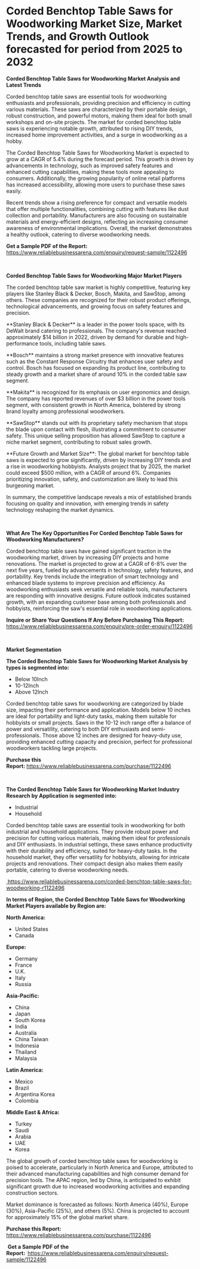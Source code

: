 <p><h1>Corded Benchtop Table Saws for Woodworking Market Size, Market Trends, and Growth Outlook forecasted for period from 2025 to 2032</h1></p><p><strong>Corded Benchtop Table Saws for Woodworking Market Analysis and Latest Trends</strong></p>
<p><p>Corded benchtop table saws are essential tools for woodworking enthusiasts and professionals, providing precision and efficiency in cutting various materials. These saws are characterized by their portable design, robust construction, and powerful motors, making them ideal for both small workshops and on-site projects. The market for corded benchtop table saws is experiencing notable growth, attributed to rising DIY trends, increased home improvement activities, and a surge in woodworking as a hobby.</p><p>The Corded Benchtop Table Saws for Woodworking Market is expected to grow at a CAGR of 5.4% during the forecast period. This growth is driven by advancements in technology, such as improved safety features and enhanced cutting capabilities, making these tools more appealing to consumers. Additionally, the growing popularity of online retail platforms has increased accessibility, allowing more users to purchase these saws easily.</p><p>Recent trends show a rising preference for compact and versatile models that offer multiple functionalities, combining cutting with features like dust collection and portability. Manufacturers are also focusing on sustainable materials and energy-efficient designs, reflecting an increasing consumer awareness of environmental implications. Overall, the market demonstrates a healthy outlook, catering to diverse woodworking needs.</p></p>
<p><strong>Get a Sample PDF of the Report:&nbsp;</strong> <a href="https://www.reliablebusinessarena.com/enquiry/request-sample/1122496?utm_campaign=3506&utm_medium=2&utm_source=Github&utm_content=ia&utm_term=12042025&utm_id=corded-benchtop-table-saws-for-woodworking">https://www.reliablebusinessarena.com/enquiry/request-sample/1122496</a></p>
<p>&nbsp;</p>
<p><strong>Corded Benchtop Table Saws for Woodworking Major Market Players</strong></p>
<p><p>The corded benchtop table saw market is highly competitive, featuring key players like Stanley Black & Decker, Bosch, Makita, and SawStop, among others. These companies are recognized for their robust product offerings, technological advancements, and growing focus on safety features and precision.</p><p>**Stanley Black & Decker** is a leader in the power tools space, with its DeWalt brand catering to professionals. The company's revenue reached approximately $14 billion in 2022, driven by demand for durable and high-performance tools, including table saws.</p><p>**Bosch** maintains a strong market presence with innovative features such as the Constant Response Circuitry that enhances user safety and control. Bosch has focused on expanding its product line, contributing to steady growth and a market share of around 10% in the corded table saw segment.</p><p>**Makita** is recognized for its emphasis on user ergonomics and design. The company has reported revenues of over $3 billion in the power tools segment, with consistent growth in North America, bolstered by strong brand loyalty among professional woodworkers.</p><p>**SawStop** stands out with its proprietary safety mechanism that stops the blade upon contact with flesh, illustrating a commitment to consumer safety. This unique selling proposition has allowed SawStop to capture a niche market segment, contributing to robust sales growth.</p><p>**Future Growth and Market Size**: The global market for benchtop table saws is expected to grow significantly, driven by increasing DIY trends and a rise in woodworking hobbyists. Analysts project that by 2025, the market could exceed $500 million, with a CAGR of around 6%. Companies prioritizing innovation, safety, and customization are likely to lead this burgeoning market. </p><p>In summary, the competitive landscape reveals a mix of established brands focusing on quality and innovation, with emerging trends in safety technology reshaping the market dynamics.</p></p>
<p>&nbsp;</p>
<p><strong>What Are The Key Opportunities For Corded Benchtop Table Saws for Woodworking Manufacturers?</strong></p>
<p><p>Corded benchtop table saws have gained significant traction in the woodworking market, driven by increasing DIY projects and home renovations. The market is projected to grow at a CAGR of 6-8% over the next five years, fueled by advancements in technology, safety features, and portability. Key trends include the integration of smart technology and enhanced blade systems to improve precision and efficiency. As woodworking enthusiasts seek versatile and reliable tools, manufacturers are responding with innovative designs. Future outlook indicates sustained growth, with an expanding customer base among both professionals and hobbyists, reinforcing the saw's essential role in woodworking applications.</p></p>
<p><strong>Inquire or Share Your Questions If Any Before Purchasing This Report:</strong> <a href="https://www.reliablebusinessarena.com/enquiry/pre-order-enquiry/1122496?utm_campaign=3506&utm_medium=2&utm_source=Github&utm_content=ia&utm_term=12042025&utm_id=corded-benchtop-table-saws-for-woodworking">https://www.reliablebusinessarena.com/enquiry/pre-order-enquiry/1122496</a></p>
<p>&nbsp;</p>
<p><strong>Market Segmentation</strong></p>
<p><strong>The Corded Benchtop Table Saws for Woodworking Market Analysis by types is segmented into:</strong></p>
<p><ul><li>Below 10Inch</li><li>10-12Inch</li><li>Above 12Inch</li></ul></p>
<p><p>Corded benchtop table saws for woodworking are categorized by blade size, impacting their performance and application. Models below 10 inches are ideal for portability and light-duty tasks, making them suitable for hobbyists or small projects. Saws in the 10-12 inch range offer a balance of power and versatility, catering to both DIY enthusiasts and semi-professionals. Those above 12 inches are designed for heavy-duty use, providing enhanced cutting capacity and precision, perfect for professional woodworkers tackling large projects.</p></p>
<p><strong>Purchase this Report:&nbsp;</strong><a href="https://www.reliablebusinessarena.com/purchase/1122496?utm_campaign=3506&utm_medium=2&utm_source=Github&utm_content=ia&utm_term=12042025&utm_id=corded-benchtop-table-saws-for-woodworking">https://www.reliablebusinessarena.com/purchase/1122496</a></p>
<p>&nbsp;</p>
<p><strong>The Corded Benchtop Table Saws for Woodworking Market Industry Research by Application is segmented into:</strong></p>
<p><ul><li>Industrial</li><li>Household</li></ul></p>
<p><p>Corded benchtop table saws are essential tools in woodworking for both industrial and household applications. They provide robust power and precision for cutting various materials, making them ideal for professionals and DIY enthusiasts. In industrial settings, these saws enhance productivity with their durability and efficiency, suited for heavy-duty tasks. In the household market, they offer versatility for hobbyists, allowing for intricate projects and renovations. Their compact design also makes them easily portable, catering to diverse woodworking needs.</p></p>
<p><a href="https://www.reliablebusinessarena.com/corded-benchtop-table-saws-for-woodworking-r1122496?utm_campaign=3506&utm_medium=2&utm_source=Github&utm_content=ia&utm_term=12042025&utm_id=corded-benchtop-table-saws-for-woodworking">&nbsp;https://www.reliablebusinessarena.com/corded-benchtop-table-saws-for-woodworking-r1122496</a></p>
<p><strong>In terms of Region, the Corded Benchtop Table Saws for Woodworking Market Players available by Region are:</strong></p>
<p>
    <p> <strong> North America: </strong>
        <ul>
            <li>United States</li>
            <li>Canada</li>
        </ul>
        </p> 
    <p> <strong> Europe: </strong>
        <ul>
            <li>Germany</li>
            <li>France</li>
            <li>U.K.</li>
            <li>Italy</li>
            <li>Russia</li>
        </ul>
        </p> 
    <p> <strong> Asia-Pacific: </strong>
        <ul>
            <li>China</li>
            <li>Japan</li>
            <li>South Korea</li>
            <li>India</li>
            <li>Australia</li>
            <li>China Taiwan</li>
            <li>Indonesia</li>
            <li>Thailand</li>
            <li>Malaysia</li>
        </ul>
        </p> 
    <p> <strong> Latin America: </strong>
        <ul>
            <li>Mexico</li>
            <li>Brazil</li>
            <li>Argentina Korea</li>
            <li>Colombia</li>
        </ul>
        </p> 
    <p> <strong> Middle East & Africa: </strong>
        <ul>
            <li>Turkey</li>
            <li>Saudi</li>
            <li>Arabia</li>
            <li>UAE</li>
            <li>Korea</li>
        </ul>
    </p>
    </p>
<p><p>The global growth of corded benchtop table saws for woodworking is poised to accelerate, particularly in North America and Europe, attributed to their advanced manufacturing capabilities and high consumer demand for precision tools. The APAC region, led by China, is anticipated to exhibit significant growth due to increased woodworking activities and expanding construction sectors. </p><p>Market dominance is forecasted as follows: North America (40%), Europe (30%), Asia-Pacific (25%), and others (5%). China is projected to account for approximately 15% of the global market share.</p></p>
<p><strong>Purchase this Report: </strong><a href="https://www.reliablebusinessarena.com/purchase/1122496?utm_campaign=3506&utm_medium=2&utm_source=Github&utm_content=ia&utm_term=12042025&utm_id=corded-benchtop-table-saws-for-woodworking">https://www.reliablebusinessarena.com/purchase/1122496</a></p>
<p>&nbsp;<strong>Get a Sample PDF of the Report:&nbsp;&nbsp;</strong><a href="https://www.reliablebusinessarena.com/enquiry/request-sample/1122496?utm_campaign=3506&utm_medium=2&utm_source=Github&utm_content=ia&utm_term=12042025&utm_id=corded-benchtop-table-saws-for-woodworking">https://www.reliablebusinessarena.com/enquiry/request-sample/1122496</a></p>
<p><strong></strong></p>
<p><p></p><p></p><p></p></p>